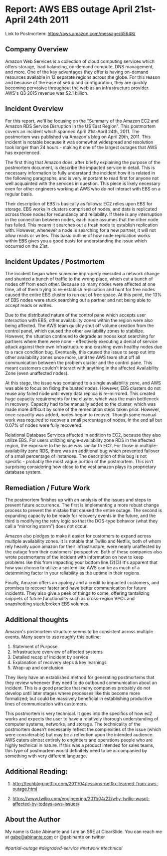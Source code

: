 # Report: AWS EBS outage April 21st-April 24th 2011
Link to Postmortem: https://aws.amazon.com/message/65648/

## Company Overview
Amazon Web Services is a collection of cloud computing services which offers storage, load balancing, on-demand compute, DNS management, and more. One of the key advantages they offer is having on-demand resources available in 12 separate regions across the globe. For this reason and because of the ease of setup and configuration, they are quickly becoming pervasive throughout the web as an infrastructure provider. AWS's Q3 2015 revenue was $2.1 billion. 

## Incident Overview
For this report, we'll be focusing on the "Summary of the Amazon EC2 and Amazon RDS Service Disruption in the US East Region". This postmortem covers an incident which spanned April 21st-April 24th, 2011. The postmortem was published via Amazon's blog on April 29th, 2011. This incident is notable because it was somewhat widespread and resolution took longer than 24 hours - making it one of the largest outages that AWS has experienced. 

The first thing that Amazon does, after briefly explaining the purpose of the postmortem document, is describe the impacted service in detail. This is necessary information to fully understand the incident how it is related in the following paragraphs, and is very important to read first for anyone not well acquainted with the services in question. This piece is likely necessary even for other engineers working at AWS who do not interact with EBS on a regular basis.

Their description of EBS is basically as follows: EC2 relies upon EBS for storage. EBS works in clusters comprised of nodes, and data is replicated across those nodes for redundancy and reliability. If there is any interruption in the connection between nodes, each node assumes that the other node has failed. This means it searches out a fresh node to establish replication with. However, whenever a node is searching for a new partner, it will not allow reads or writes. This basic outline of how node replication works within EBS gives you a good basis for understanding the issue which occurred on the 21st.

## Incident Updates / Postmortem
The incident began when someone improperly executed a network change and shunted a bunch of traffic to the wrong place, which cut a bunch of nodes off from each other. Because so many nodes were affected at one time, all of them trying to re-establish replication and hunt for free nodes caused the entire EBS cluster to run out of free space. At this point, the 13% of EBS nodes were stuck searching out a partner and not being able to accept reads or writes.

Due to the distributed nature of the control pane which accepts user interaction with EBS, other availability zones within the region were also being affected. The AWS team quickly shut off volume creation from the control panel, which caused the other availability zones to stabilize. However, the situation continued to degrade as nodes kept searching for partners where there were none - effectively executing a denial of service attack against their own infrastructure and crashing even healthy nodes due to a race condition bug. Eventually, this caused the issue to seep out into other availability zones once more, until the AWS team shut off all communication between the problem cluster and the control pane. This meant customers couldn’t interact with anything in the affected Availability Zone (even unaffected nodes).

At this stage, the issue was contained to a single availability zone, and AWS was able to focus on fixing the busted nodes. However, EBS clusters do not reuse any failed node until every data replica is re-mirrored. This created huge capacity requirements for the cluster, which was the main bottleneck in recovery. Capacity had to be manually added to the cluster, which was made more difficult by some of the remediation steps taken prior. However, once capacity was added, nodes began to recover. Though some manual work was required to recover a small percentage of nodes, in the end all but 0.07% of nodes were fully recovered.

Relational Database Services affected in addition to EC2, because they also utilize EBS. For users utilizing single-availability zone RDS in the affected region, the exposure to the issue was similar to EC2. For those in multiple-availability zone RDS, there was an additional bug which prevented failover of a small percentage of instances. The description of this bug is not specific - probably the most vague portion of the postmortem. This isn’t surprising considering how close to the vest amazon plays its proprietary database system.

## Remediation / Future Work
The postmortem finishes up with an analysis of the issues and steps to prevent future occurrence. The first is implementing a more robust change process to prevent the mistake that caused the entire outage. The second is expanding capacity to be ready for recovery events in the future, and the third is modifying the retry logic so that the DOS-type behavior (what they call a “mirroring storm”) does not occur.

Amazon also pledges to make it easier for customers to expand across multiple availability zones. It is notable that Twilio and Netflix, both of whom rely heavily upon amazon for their infrastructure, were nearly unaffected by the outage from their customers' perspective. Both of these companies also wrote postmortems of the incident with information on how to keep problems like this from impacting your bottom line.(2)(3) It's apparent that how you choose to utilize a system like AWS can be as much of a determining factor in your reliability as the uptime in their regions.

Finally, Amazon offers an apology and a credit to impacted customers, and promises to recover faster and have better communication for future incidents. They also give a peek of things to come, offering tantalizing snippets of future functionality such as cross-region VPCs and snapshotting stuck/broken EBS volumes.

## Additional thoughts
Amazon's postmortem structure seems to be consistent across multiple events. Many seem to use roughly this outline: 

1. Statement of Purpose 
2. Infrastructure overview of affected systems 
3. Detailed recap of incident by service
4. Explanation of recovery steps & key learnings
5. Wrap-up and conclusion

They likely have an established method for generating postmortems that they review whenever they need to do outbound communication about an incident. This is a good practice that many companies probably do not develop until later stages where processes like this become more formalized; but could be massively beneficial in establishing productive lines of communication with customers.

This postmortem is very technical. It goes into the specifics of how ec2 works and expects the user to have a relatively thorough understanding of computer systems, networks, and storage. The technicality of the postmortem doesn’t necessarily reflect the complexities of the issue (which were considerable) but may be a reflection upon the intended audience. AWS caters almost entirely to engineers and operations people who are highly technical in nature. If this was a product intended for sales teams, this type of postmortem would definitely need to be accompanied by something with very different language. 


## Additional Reading:

1. http://techblog.netflix.com/2011/04/lessons-netflix-learned-from-aws-outage.html

2. https://www.twilio.com/engineering/2011/04/22/why-twilio-wasnt-affected-by-todays-aws-issues/


## About the Author
My name is Gabe Abinante and I am an SRE at ClearSlide. You can reach me at gabe@abinante.com or @gabinante on twitter


###### \#partial-outage #degraded-service #network #technical